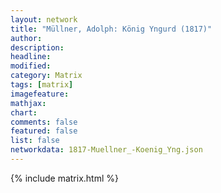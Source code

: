 ```yaml
---
layout: network
title: "Müllner, Adolph: König Yngurd (1817)"
author:
description:
headline:
modified:
category: Matrix
tags: [matrix]
imagefeature: 
mathjax: 
chart: 
comments: false
featured: false
list: false
networkdata: 1817-Muellner_-Koenig_Yng.json
---
```

{% include matrix.html %}
